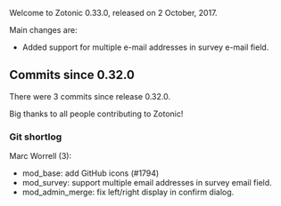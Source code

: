Welcome to Zotonic 0.33.0, released on 2 October, 2017.

Main changes are:

*   Added support for multiple e-mail addresses in survey e-mail field.



Commits since 0.32.0
--------------------

There were 3 commits since release 0.32.0.

Big thanks to all people contributing to Zotonic!



### Git shortlog

Marc Worrell (3):

*   mod\_base: add GitHub icons (#1794)
*   mod\_survey: support multiple email addresses in survey email field.
*   mod\_admin\_merge: fix left/right display in confirm dialog.